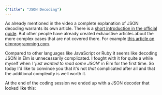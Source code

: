 ```yaml
---
{"title": "JSON Decoding"}
---
```

As already mentioned in the video a complete explanation of JSON decoding warrants its own article. There is a [short introduction in the official guide](https://guide.elm-lang.org/effects/json.html).
But other people have already created exhaustive articles about the more complex cases that are not covered there. For example [this article on elmprogramming.com](https://elmprogramming.com/decoding-json-part-1.html#decoding-json).

Compared to other languages like JavaScript or Ruby it seems like decoding JSON in Elm is unnecessarily complicated. I fought with it for quite a while myself when I *'just wanted to read some JSON'* in Elm for the first time.
So today I'd like to convince you that it's not *that* complicated after all and that the additional complexity is well worth it.

At the end of the coding session we ended up with a JSON decoder that looked like this:
